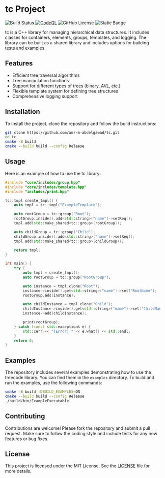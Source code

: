 # tc Project

![Build Status](https://github.com/amr-m-abdelgawad/tc/actions/workflows/CMake-Build.yml/badge.svg)
[![CodeQL](https://github.com/amr-m-abdelgawad/tc/actions/workflows/codeql.yml/badge.svg?branch=main)](https://github.com/amr-m-abdelgawad/tc/actions/workflows/codeql.yml)
![GitHub License](https://img.shields.io/github/license/amr-m-abdelgawad/tc)
![Static Badge](https://img.shields.io/badge/%40-Amr_MOUSA_2025-blue)

tc is a C++ library for managing hierarchical data structures. It includes classes for containers, elements, groups, templates, and logging. The library can be built as a shared library and includes options for building tests and examples.

## Features
- Efficient tree traversal algorithms
- Tree manipulation functions
- Support for different types of trees (binary, AVL, etc.)
- Flexible template system for defining tree structures
- Comprehensive logging support

## Installation
To install the project, clone the repository and follow the build instructions:
```bash
git clone https://github.com/amr-m-abdelgawad/tc.git
cd tc
cmake -B build
cmake --build build --config Release
```

## Usage
Here is an example of how to use the tc library:
```cpp
#include "core/includes/group.hpp"
#include "core/includes/template.hpp"
#include "includes/print.hpp"

tc::tmpl create_tmpl() {
    auto tmpl = tc::tmpl("ExampleTemplate");

    auto rootGroup = tc::group("Root");
    rootGroup.inside().add<std::string>("name")->setReq();
    tmpl.add(std::make_shared<tc::group>(rootGroup));

    auto childGroup = tc::group("Child");
    childGroup.inside().add<std::string>("name")->setReq();
    tmpl.add(std::make_shared<tc::group>(childGroup));

    return tmpl;
}

int main() {
    try {
        auto tmpl = create_tmpl();
        auto rootGroup = tc::group("RootGroup");

        auto instance = tmpl.clone("Root");
        instance->inside().get<std::string>("name")->set("RootName");
        rootGroup.add(instance);

        auto childInstance = tmpl.clone("Child");
        childInstance->inside().get<std::string>("name")->set("ChildName");
        instance->add(childInstance);

        print(rootGroup);
    } catch (const std::exception& e) {
        std::cerr << "[Error] " << e.what() << std::endl;
    }
    return 0;
}
```

## Examples
The repository includes several examples demonstrating how to use the treecode library. You can find them in the `examples` directory. To build and run the examples, use the following commands:
```bash
cmake -B build -DBUILD_EXAMPLES=ON
cmake --build build --config Release
./build/bin/ExampleExecutable
```

## Contributing
Contributions are welcome! Please fork the repository and submit a pull request. Make sure to follow the coding style and include tests for any new features or bug fixes.

## License
This project is licensed under the MIT License. See the [LICENSE](LICENSE) file for more details.
